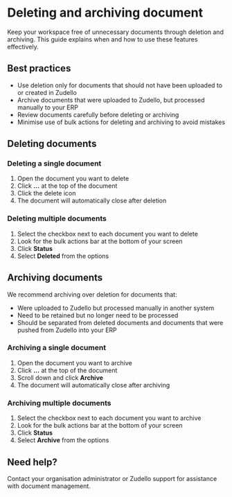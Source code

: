 # Deleting and archiving document

Keep your workspace free of unnecessary documents through deletion and archiving. This guide explains when and how to use these features effectively.

## Best practices

- Use deletion only for documents that should not have been uploaded to or created in Zudello
- Archive documents that were uploaded to Zudello, but processed manually to your ERP
- Review documents carefully before deleting or archiving
- Minimise use of bulk actions for deleting and archiving to avoid mistakes

## Deleting documents

### Deleting a single document

1. Open the document you want to delete
2. Click **...** at the top of the document
3. Click the delete icon
4. The document will automatically close after deletion

### Deleting multiple documents

1. Select the checkbox next to each document you want to delete
2. Look for the bulk actions bar at the bottom of your screen
3. Click **Status**
4. Select **Deleted** from the options

## Archiving documents

We recommend archiving over deletion for documents that:

- Were uploaded to Zudello but processed manually in another system
- Need to be retained but no longer need to be processed
- Should be separated from deleted documents and documents that were pushed from Zudello into your ERP

### Archiving a single document

1. Open the document you want to archive
2. Click **...** at the top of the document
3. Scroll down and click **Archive**
4. The document will automatically close after archiving

### Archiving multiple documents

1. Select the checkbox next to each document you want to archive
2. Look for the bulk actions bar at the bottom of your screen
3. Click **Status**
4. Select **Archive** from the options

## Need help?

Contact your organisation administrator or Zudello support for assistance with document management.